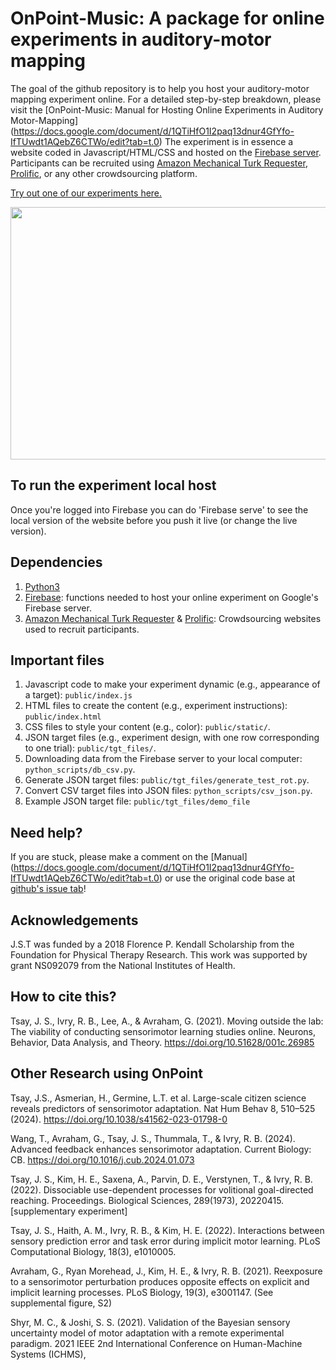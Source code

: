 # OnPoint-Music: A package for online experiments in auditory-motor mapping

The goal of the github repository is to help you host your auditory-motor mapping
experiment online. For a detailed step-by-step breakdown, please visit the
[OnPoint-Music: Manual for Hosting Online Experiments in Auditory Motor-Mapping]
(https://docs.google.com/document/d/1QTiHfO1I2paq13dnur4GfYfo-IfTUwdt1AQebZ6CTWo/edit?tab=t.0)
The experiment is in essence a website coded in Javascript/HTML/CSS and hosted
on the [Firebase server](https://firebase.google.com/). Participants can be
recruited using
[Amazon Mechanical Turk Requester](https://requester.mturk.com/),
[Prolific](https://www.prolific.co/), or any other crowdsourcing platform.

[Try out one of our experiments here.](https://onpoint-music.web.app/)

<img src="public/images/sampleOut.gif" width="720" height="404" />

## To run the experiment local host

Once you're logged into Firebase you can do 'Firebase serve' to see the 
local version of the website before you push it live (or change the live version). 

## Dependencies

1. [Python3](https://www.python.org/downloads/)
2. [Firebase](https://firebase.google.com/docs/cli): functions needed to host
   your online experiment on Google's Firebase server.
3. [Amazon Mechanical Turk Requester](https://requester.mturk.com/) &
   [Prolific](https://www.prolific.co/): Crowdsourcing websites used to recruit
   participants.

## Important files

1. Javascript code to make your experiment dynamic (e.g., appearance of a
   target): `public/index.js`
2. HTML files to create the content (e.g., experiment instructions):
   `public/index.html`
3. CSS files to style your content (e.g., color): `public/static/`.
4. JSON target files (e.g., experiment design, with one row corresponding to one
   trial): `public/tgt_files/`.
5. Downloading data from the Firebase server to your local computer:
   `python_scripts/db_csv.py`.
6. Generate JSON target files: `public/tgt_files/generate_test_rot.py`.
7. Convert CSV target files into JSON files: `python_scripts/csv_json.py`.
8. Example JSON target file: `public/tgt_files/demo_file`

## Need help?

If you are stuck, please make a comment on the
[Manual] (https://docs.google.com/document/d/1QTiHfO1I2paq13dnur4GfYfo-IfTUwdt1AQebZ6CTWo/edit?tab=t.0)
or use the original code base at 
[github's issue tab](https://github.com/alan-s-lee/Reaching_Exp_Online/issues)!

## Acknowledgements

J.S.T was funded by a 2018 Florence P. Kendall Scholarship from the Foundation
for Physical Therapy Research. This work was supported by grant NS092079 from
the National Institutes of Health.

## How to cite this?

Tsay, J. S., Ivry, R. B., Lee, A., & Avraham, G. (2021). Moving outside the lab:
The viability of conducting sensorimotor learning studies online. Neurons,
Behavior, Data Analysis, and Theory. https://doi.org/10.51628/001c.26985

## Other Research using OnPoint

Tsay, J.S., Asmerian, H., Germine, L.T. et al. Large-scale citizen science
reveals predictors of sensorimotor adaptation. Nat Hum Behav 8, 510–525 (2024).
https://doi.org/10.1038/s41562-023-01798-0

Wang, T., Avraham, G., Tsay, J. S., Thummala, T., & Ivry, R. B. (2024). Advanced
feedback enhances sensorimotor adaptation. Current Biology: CB.
https://doi.org/10.1016/j.cub.2024.01.073

Tsay, J. S., Kim, H. E., Saxena, A., Parvin, D. E., Verstynen, T., & Ivry, R. B.
(2022). Dissociable use-dependent processes for volitional goal-directed
reaching. Proceedings. Biological Sciences, 289(1973), 20220415. [supplementary
experiment]

Tsay, J. S., Haith, A. M., Ivry, R. B., & Kim, H. E. (2022). Interactions
between sensory prediction error and task error during implicit motor learning.
PLoS Computational Biology, 18(3), e1010005.

Avraham, G., Ryan Morehead, J., Kim, H. E., & Ivry, R. B. (2021). Reexposure to
a sensorimotor perturbation produces opposite effects on explicit and implicit
learning processes. PLoS Biology, 19(3), e3001147. (See supplemental figure, S2)

Shyr, M. C., & Joshi, S. S. (2021). Validation of the Bayesian sensory
uncertainty model of motor adaptation with a remote experimental paradigm. 2021
IEEE 2nd International Conference on Human-Machine Systems (ICHMS),
